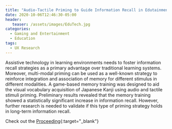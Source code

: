 ```yaml
---
title: "Audio-Tactile Priming to Guide Information Recall in Edutainment"
date: 2020-10-06T12:46:30-05:00
header:
   teaser: /assets/images/EduTech.jpg
categories:
  - Gaming and Entertainment
  - Education
tags:
  - UX Research
---
```


Assistive technology in learning environments needs to foster information recall strategies as a 
primary advantage over traditional learning systems. Moreover, multi-modal priming can be used as 
a well-known strategy to reinforce integration and association of memory for different stimulus in 
different modalities. A game-based memory training was designed to aid the visual vocabulary acquisition 
of Japanese Kanji using audio and tactile stimuli priming. Preliminary results revealed that the 
memory training showed a statistically significant increase in information recall. However, further 
research is needed to validate if this type of priming strategy holds in long-term information recall.

Check out the [Proceeding][URL]{:target="_blank"} 

[URL]: https://doi.org/10.1109/ICVRV47840.2019.00047

